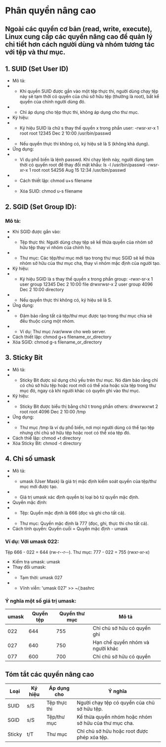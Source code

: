 # Phân quyền nâng cao
## Ngoài các quyền cơ bản (read, write, execute), Linux cung cấp các quyền nâng cao để quản lý chi tiết hơn cách người dùng và nhóm tương tác với tệp và thư mục.
## 1. SUID (Set User ID)
* Mô tả:
* * Khi quyền SUID được gắn vào một tệp thực thi, người dùng chạy tệp này sẽ tạm thời có quyền của chủ sở hữu tệp (thường là root), bất kể quyền của chính người dùng đó.
* * Chỉ áp dụng cho tệp thực thi, không áp dụng cho thư mục.
* Ký hiệu:
* * Ký hiệu SUID là chữ s thay thế quyền x trong phần user: -rwsr-xr-x  1 root root 12345 Dec  2 10:00 /usr/bin/passwd
* * Nếu quyền thực thi không có, ký hiệu sẽ là S (không khả dụng).
* Ứng dụng:
* * Ví dụ phổ biến là lệnh passwd. Khi chạy lệnh này, người dùng tạm thời có quyền root để thay đổi mật khẩu: ls -l /usr/bin/passwd
-rwsr-xr-x  1 root root 54256 Aug 15 12:34 /usr/bin/passwd
* * Cách thiết lập: chmod u+s filename
* * Xóa SUID: chmod u-s filename
## 2. SGID (Set Group ID):
### Mô tả: 
* Khi SGID được gắn vào:
* * Tệp thực thi: Người dùng chạy tệp sẽ kế thừa quyền của nhóm sở hữu tệp thay vì nhóm của chính họ.
* * Thư mục: Các tệp/thư mục mới tạo trong thư mục SGID sẽ kế thừa nhóm sở hữu của thư mục cha, thay vì nhóm mặc định của người tạo.
* Ký hiệu:
* * Ký hiệu SGID là s thay thế quyền x trong phần group: 
-rwxr-sr-x  1 user group 12345 Dec  2 10:00 file
drwxrwsr-x  2 user group 4096  Dec  2 10:00 directory
* * Nếu quyền thực thi không có, ký hiệu sẽ là S.
* Ứng dụng:
* * Đảm bảo rằng tất cả tệp/thư mục được tạo trong thư mục chia sẻ đều thuộc cùng một nhóm.
* * Ví dụ: Thư mục /var/www cho web server.
* Cách thiết lập: chmod g+s filename_or_directory
* Xóa SGID: chmod g-s filename_or_directory
## 3. Sticky Bit
* Mô tả: 
* * Sticky Bit được sử dụng chủ yếu trên thư mục. Nó đảm bảo rằng chỉ có chủ sở hữu tệp hoặc root mới có thể xóa hoặc sửa tệp trong thư mục đó, ngay cả khi người khác có quyền ghi vào thư mục.
* Ký hiệu:
* * Sticky Bit được biểu thị bằng chữ t trong phần others: drwxrwxrwt  2 root root 4096  Dec  2 10:00 /tmp
* Ứng dụng: 
* * Thư mục /tmp là ví dụ phổ biến, nơi mọi người dùng có thể tạo tệp nhưng chỉ chủ sở hữu tệp hoặc root có thể xóa tệp đó.
* Cách thiế lập: chmod +t directory
* Xóa Sticky Bit: chmod -t directory
## 4. Chỉ số umask
* Mô tả: 
* * umask (User Mask) là giá trị mặc định kiểm soát quyền của tệp/thư mục mới được tạo.
* * Giá trị umask xác định quyền bị loại bỏ từ quyền mặc định.
* Quyền mặc định:
* * Tệp: Quyền mặc định là 666 (đọc và ghi cho tất cả).
* * Thư mục: Quyền mặc định là 777 (đọc, ghi, thực thi cho tất cả).
* Cách tính quyền: Quyền cuối = Quyền mặc định - umask
### Ví dụ: Với umask 022: 
Tệp 666 - 022 = 644 (rw-r--r--).
Thư mục: 777 - 022 = 755 (rwxr-xr-x)
* Kiểm tra umask: umask
* Thay đổi umask: 
* * Tạm thời: umask 027
* * Vĩnh viễn: 'umask 027' >> ~/,bashrc
### Ý nghĩa một số giá trị umask:
|   umask     |   Quyền tệp    |    Quyền thư mục   |   Mô tả   |
|-------------|----------------|--------------------|----------------|
|   022       |     644        |    755             |   Chỉ chủ sở hữu có quyền ghi|
|   027       |     640        |    750             |   Hạn chế quyền nhóm và người khác|               |
|   077       |     600        |    700             |   Chỉ chủ sở hữu có quyền|

## Tóm tắt các quyền nâng cao
|   Loại    |   Ký hiệu     |   Áp dụng cho     |   Ý nghĩa     |
|-----------|---------------|-------------------|---------------|
|   SUID    |   s/S         |   Tệp thực thi    |   Người chạy tệp có quyền của chủ sở hữu tệp.|
|   SGID    |   s/S         |   Tệp/thư mục     |   Kế thừa quyền nhóm hoặc nhóm sở hữu của thư mục cha.|
|   Sticky  |   t/T         |   Thư mục         |   Chỉ chủ sở hữu hoặc root được phép xóa tệp.|